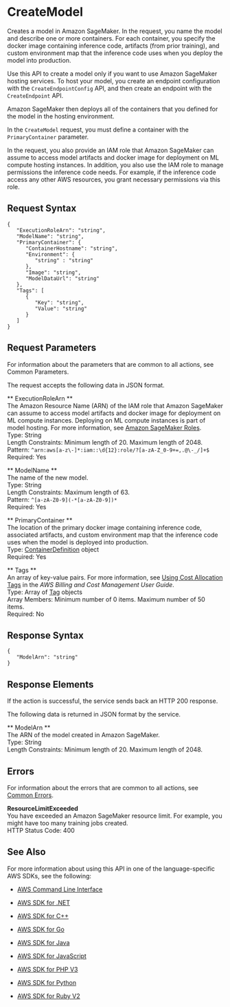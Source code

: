 # CreateModel<a name="API_CreateModel"></a>

Creates a model in Amazon SageMaker\. In the request, you name the model and describe one or more containers\. For each container, you specify the docker image containing inference code, artifacts \(from prior training\), and custom environment map that the inference code uses when you deploy the model into production\. 

Use this API to create a model only if you want to use Amazon SageMaker hosting services\. To host your model, you create an endpoint configuration with the `CreateEndpointConfig` API, and then create an endpoint with the `CreateEndpoint` API\. 

Amazon SageMaker then deploys all of the containers that you defined for the model in the hosting environment\. 

In the `CreateModel` request, you must define a container with the `PrimaryContainer` parameter\. 

In the request, you also provide an IAM role that Amazon SageMaker can assume to access model artifacts and docker image for deployment on ML compute hosting instances\. In addition, you also use the IAM role to manage permissions the inference code needs\. For example, if the inference code access any other AWS resources, you grant necessary permissions via this role\.

## Request Syntax<a name="API_CreateModel_RequestSyntax"></a>

```
{
   "ExecutionRoleArn": "string",
   "ModelName": "string",
   "PrimaryContainer": { 
      "ContainerHostname": "string",
      "Environment": { 
         "string" : "string" 
      },
      "Image": "string",
      "ModelDataUrl": "string"
   },
   "Tags": [ 
      { 
         "Key": "string",
         "Value": "string"
      }
   ]
}
```

## Request Parameters<a name="API_CreateModel_RequestParameters"></a>

For information about the parameters that are common to all actions, see Common Parameters\.

The request accepts the following data in JSON format\.

 ** ExecutionRoleArn **   
The Amazon Resource Name \(ARN\) of the IAM role that Amazon SageMaker can assume to access model artifacts and docker image for deployment on ML compute instances\. Deploying on ML compute instances is part of model hosting\. For more information, see [Amazon SageMaker Roles](http://docs.aws.amazon.com/sagemaker/latest/dg/sagemaker-roles.html)\.   
Type: String  
Length Constraints: Minimum length of 20\. Maximum length of 2048\.  
Pattern: `^arn:aws[a-z\-]*:iam::\d{12}:role/?[a-zA-Z_0-9+=,.@\-_/]+$`   
Required: Yes

 ** ModelName **   
The name of the new model\.  
Type: String  
Length Constraints: Maximum length of 63\.  
Pattern: `^[a-zA-Z0-9](-*[a-zA-Z0-9])*`   
Required: Yes

 ** PrimaryContainer **   
The location of the primary docker image containing inference code, associated artifacts, and custom environment map that the inference code uses when the model is deployed into production\.   
Type: [ContainerDefinition](API_ContainerDefinition.md) object  
Required: Yes

 ** Tags **   
An array of key\-value pairs\. For more information, see [Using Cost Allocation Tags](http://docs.aws.amazon.com/awsaccountbilling/latest/aboutv2/cost-alloc-tags.html#allocation-what) in the *AWS Billing and Cost Management User Guide*\.   
Type: Array of [Tag](API_Tag.md) objects  
Array Members: Minimum number of 0 items\. Maximum number of 50 items\.  
Required: No

## Response Syntax<a name="API_CreateModel_ResponseSyntax"></a>

```
{
   "ModelArn": "string"
}
```

## Response Elements<a name="API_CreateModel_ResponseElements"></a>

If the action is successful, the service sends back an HTTP 200 response\.

The following data is returned in JSON format by the service\.

 ** ModelArn **   
The ARN of the model created in Amazon SageMaker\.  
Type: String  
Length Constraints: Minimum length of 20\. Maximum length of 2048\.

## Errors<a name="API_CreateModel_Errors"></a>

For information about the errors that are common to all actions, see [Common Errors](CommonErrors.md)\.

 **ResourceLimitExceeded**   
 You have exceeded an Amazon SageMaker resource limit\. For example, you might have too many training jobs created\.   
HTTP Status Code: 400

## See Also<a name="API_CreateModel_SeeAlso"></a>

For more information about using this API in one of the language\-specific AWS SDKs, see the following:

+  [AWS Command Line Interface](http://docs.aws.amazon.com/goto/aws-cli/sagemaker-2017-07-24/CreateModel) 

+  [AWS SDK for \.NET](http://docs.aws.amazon.com/goto/DotNetSDKV3/sagemaker-2017-07-24/CreateModel) 

+  [AWS SDK for C\+\+](http://docs.aws.amazon.com/goto/SdkForCpp/sagemaker-2017-07-24/CreateModel) 

+  [AWS SDK for Go](http://docs.aws.amazon.com/goto/SdkForGoV1/sagemaker-2017-07-24/CreateModel) 

+  [AWS SDK for Java](http://docs.aws.amazon.com/goto/SdkForJava/sagemaker-2017-07-24/CreateModel) 

+  [AWS SDK for JavaScript](http://docs.aws.amazon.com/goto/AWSJavaScriptSDK/sagemaker-2017-07-24/CreateModel) 

+  [AWS SDK for PHP V3](http://docs.aws.amazon.com/goto/SdkForPHPV3/sagemaker-2017-07-24/CreateModel) 

+  [AWS SDK for Python](http://docs.aws.amazon.com/goto/boto3/sagemaker-2017-07-24/CreateModel) 

+  [AWS SDK for Ruby V2](http://docs.aws.amazon.com/goto/SdkForRubyV2/sagemaker-2017-07-24/CreateModel) 